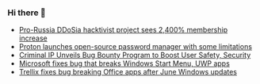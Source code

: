 ### Hi there 👋

<!--START_SECTION:feed-->
* [Pro-Russia DDoSia hacktivist project sees 2,400% membership increase](https://www.bleepingcomputer.com/news/security/pro-russia-ddosia-hacktivist-project-sees-2-400-percent-membership-increase/)
* [Proton launches open-source password manager with some limitations](https://www.bleepingcomputer.com/news/security/proton-launches-open-source-password-manager-with-some-limitations/)
* [Criminal IP Unveils Bug Bounty Program to Boost User Safety, Security](https://www.bleepingcomputer.com/news/security/criminal-ip-unveils-bug-bounty-program-to-boost-user-safety-security/)
* [Microsoft fixes bug that breaks Windows Start Menu, UWP apps](https://www.bleepingcomputer.com/news/microsoft/microsoft-fixes-bug-that-breaks-windows-start-menu-uwp-apps/)
* [Trellix fixes bug breaking Office apps after June Windows updates](https://www.bleepingcomputer.com/news/software/trellix-fixes-bug-breaking-office-apps-after-june-windows-updates/)
<!--END_SECTION:feed-->

<!--
**frankenk/frankenk** is a ✨ _special_ ✨ repository because its `README.md` (this file) appears on your GitHub profile.

Here are some ideas to get you started:

- 🔭 I’m currently working on ...
- 🌱 I’m currently learning ...
- 👯 I’m looking to collaborate on ...
- 🤔 I’m looking for help with ...
- 💬 Ask me about ...
- 📫 How to reach me: ...
- 😄 Pronouns: ...
- ⚡ Fun fact: ...
-->



